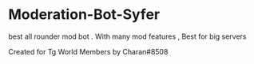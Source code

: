 # Moderation-Bot-Syfer
best all rounder mod bot . With many mod features , Best for big servers



Created for Tg World Members by Charan#8508
